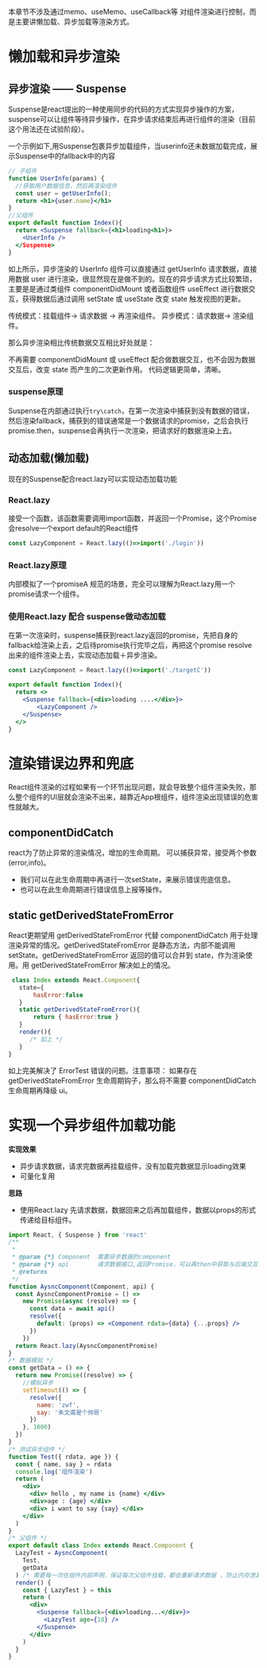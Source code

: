 本章节不涉及通过memo、useMemo、useCallback等 对组件渲染进行控制，而是主要讲懒加载、异步加载等渲染方式。

# 懒加载和异步渲染

## 异步渲染 —— Suspense

Suspense是react提出的一种使用同步的代码的方式实现异步操作的方案，suspense可以让组件等待异步操作，在异步请求结束后再进行组件的渲染（目前这个用法还在试验阶段）。

一个示例如下,用Suspense包裹异步加载组件，当userinfo还未数据加载完成，展示Suspense中的fallback中的内容

```jsx
// 子组件
function UserInfo(params) {
  //获取用户数据信息，然后再渲染组件
  const user = getUserInfo();
  return <h1>{user.name}</h1>
}
//父组件
export default function Index(){
  return <Suspense fallback={<h1>loading<h1>}>
    <UserInfo />
  </Suspense>
}
```
如上所示，异步渲染的 UserInfo 组件可以直接通过 getUserInfo 请求数据，直接用数据 user 进行渲染，很显然现在是做不到的。现在的异步请求方式比较繁琐，主要是是通过类组件 componentDidMount 或者函数组件 useEffect 进行数据交互，获得数据后通过调用 setState 或 useState 改变 state 触发视图的更新。

传统模式：挂载组件-> 请求数据 -> 再渲染组件。
异步模式：请求数据-> 渲染组件。

那么异步渲染相比传统数据交互相比好处就是：

不再需要 componentDidMount 或 useEffect 配合做数据交互，也不会因为数据交互后，改变 state 而产生的二次更新作用。
代码逻辑更简单，清晰。

### suspense原理

Suspense在内部通过执行`try\catch`，在第一次渲染中捕获到没有数据的错误，然后渲染fallback，捕获到的错误通常是一个数据请求的promise，之后会执行promise.then，suspense会再执行一次渲染，把请求好的数据渲染上去。


## 动态加载(懒加载)

现在的Suspense配合react.lazy可以实现动态加载功能

### React.lazy
接受一个函数，该函数需要调用import函数，并返回一个Promise，这个Promise会resolve一个export default的React组件

```jsx
const LazyComponent = React.lazy(()=>import('./login'))
```

### React.lazy原理
内部模拟了一个promiseA 规范的场景，完全可以理解为React.lazy用一个promise请求一个组件。

### 使用React.lazy 配合 suspense做动态加载
在第一次渲染时，suspense捕获到react.lazy返回的promise，先把自身的fallback给渲染上去，之后待promise执行完毕之后，再把这个promise resolve出来的组件渲染上去，实现动态加载＋异步渲染。

```jsx
const LazyComponent = React.lazy(()=>import('./targetC'))

export default function Index(){
  return <>
    <Suspense fallback={<div>loading ....</div>}>
        <LazyComponent />
    </Suspense>
  </>
}
```

# 渲染错误边界和兜底
React组件渲染的过程如果有一个环节出现问题，就会导致整个组件渲染失败，那么整个组件的UI层就会渲染不出来，越靠近App根组件，组件渲染出现错误的危害性就越大。

## componentDidCatch
react为了防止异常的渲染情况，增加的生命周期。
可以捕获异常，接受两个参数(error,info)。

  - 我们可以在此生命周期中再进行一次setState，来展示错误兜底信息。
  - 也可以在此生命周期进行错误信息上报等操作。

## static getDerivedStateFromError

React更期望用 getDerivedStateFromError 代替 componentDidCatch 用于处理渲染异常的情况。getDerivedStateFromError 是静态方法，内部不能调用 setState。getDerivedStateFromError 返回的值可以合并到 state，作为渲染使用。用 getDerivedStateFromError 解决如上的情况。
```jsx
 class Index extends React.Component{
   state={
       hasError:false
   }  
   static getDerivedStateFromError(){
       return { hasError:true }
   }
   render(){  
      /* 如上 */
   }
}
```
如上完美解决了 ErrorTest 错误的问题。注意事项： 如果存在 getDerivedStateFromError 生命周期钩子，那么将不需要 componentDidCatch 生命周期再降级 ui。

# 实现一个异步组件加载功能

**实现效果**

  - 异步请求数据，请求完数据再挂载组件，没有加载完数据显示loading效果
  - 可量化复用

**思路**

  - 使用React.lazy 先请求数据，数据回来之后再加载组件，数据以props的形式传递给目标组件。

```jsx
import React, { Suspense } from 'react'
/**
 *
 * @param {*} Component  需要异步数据的component
 * @param {*} api        请求数据接口,返回Promise，可以再then中获取与后端交互的数据
 * @returns
 */
function AysncComponent(Component, api) {
  const AysncComponentPromise = () =>
    new Promise(async (resolve) => {
      const data = await api()
      resolve({
        default: (props) => <Component rdata={data} {...props} />
      })
    })
  return React.lazy(AysncComponentPromise)
}
/* 数据模拟 */
const getData = () => {
  return new Promise((resolve) => {
    //模拟异步
    setTimeout(() => {
      resolve({
        name: 'zwf',
        say: '朱文甫是个帅哥'
      })
    }, 1000)
  })
}
/* 测试异步组件 */
function Test({ rdata, age }) {
  const { name, say } = rdata
  console.log('组件渲染')
  return (
    <div>
      <div> hello , my name is {name} </div>
      <div>age : {age} </div>
      <div> i want to say {say} </div>
    </div>
  )
}
/* 父组件 */
export default class Index extends React.Component {
  LazyTest = AysncComponent(
    Test,
    getData
  ) /* 需要每一次在组件内部声明，保证每次父组件挂载，都会重新请求数据 ，防止内存泄漏。 */
  render() {
    const { LazyTest } = this
    return (
      <div>
        <Suspense fallback={<div>loading...</div>}>
          <LazyTest age={18} />
        </Suspense>
      </div>
    )
  }
}

```